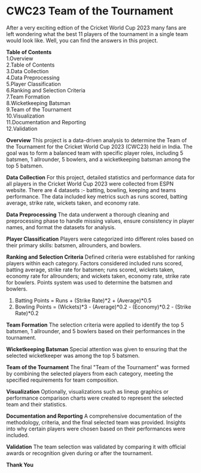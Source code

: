 # CWC23 Team of the Tournament
After a very exciting edtion of the Cricket World Cup 2023 many fans are left wondering what the best 11 players of the tournament in a single team would look like. Well, you can find the answers in this project.
  
**Table of Contents**  
1.Overview    
2.Table of Contents  
3.Data Collection  
4.Data Preprocessing  
5.Player Classification  
6.Ranking and Selection Criteria  
7.Team Formation  
8.Wicketkeeping Batsman  
9.Team of the Tournament  
10.Visualization  
11.Documentation and Reporting  
12.Validation

**Overview**
This project is a data-driven analysis to determine the Team of the Tournament for the Cricket World Cup 2023 (CWC23) held in India. The goal was to form a balanced team with specific player roles, including 5 batsmen, 1 allrounder, 5 bowlers, and a wicketkeeping batsman among the top 5 batsmen.

**Data Collection**
For this project, detailed statistics and performance data for all players in the Cricket World Cup 2023 were collected from ESPN website. There are 4 datasets :- batting, bowling, keeping and teams performance. The data included key metrics such as runs scored, batting average, strike rate, wickets taken, and economy rate.

**Data Preprocessing**
The data underwent a thorough cleaning and preprocessing phase to handle missing values, ensure consistency in player names, and format the datasets for analysis.

**Player Classification**
Players were categorized into different roles based on their primary skills: batsmen, allrounders, and bowlers.

**Ranking and Selection Criteria**
Defined criteria were established for ranking players within each category. Factors considered included runs scored, batting average, strike rate for batsmen; runs scored, wickets taken, economy rate for allrounders; and wickets taken, economy rate, strike rate for bowlers.
Points system was used to determine the batsmen and bowlers.
1) Batting Points = Runs + (Strike Rate)*2 + (Average)*0.5
2) Bowling Points = (Wickets)*3 - (Average)*0.2 - (Economy)*0.2 - (Strike Rate)*0.2

**Team Formation**
The selection criteria were applied to identify the top 5 batsmen, 1 allrounder, and 5 bowlers based on their performances in the tournament.

**Wicketkeeping Batsman**
Special attention was given to ensuring that the selected wicketkeeper was among the top 5 batsmen.

**Team of the Tournament**
The final "Team of the Tournament" was formed by combining the selected players from each category, meeting the specified requirements for team composition.

**Visualization**
Optionally, visualizations such as lineup graphics or performance comparison charts were created to represent the selected team and their statistics.

**Documentation and Reporting**
A comprehensive documentation of the methodology, criteria, and the final selected team was provided. Insights into why certain players were chosen based on their performances were included.

**Validation**
The team selection was validated by comparing it with official awards or recognition given during or after the tournament.

**Thank You**
